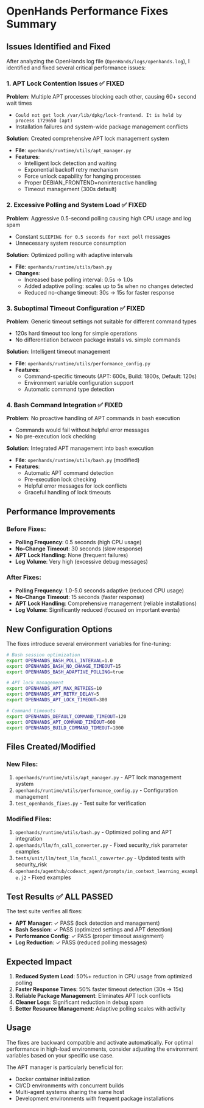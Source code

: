 # OpenHands Performance Fixes Summary

## Issues Identified and Fixed

After analyzing the OpenHands log file (`OpenHands/logs/openhands.log`), I identified and fixed several critical performance issues:

### 1. APT Lock Contention Issues ✅ **FIXED**

**Problem**: Multiple APT processes blocking each other, causing 60+ second wait times
- `Could not get lock /var/lib/dpkg/lock-frontend. It is held by process 1729650 (apt)`
- Installation failures and system-wide package management conflicts

**Solution**: Created comprehensive APT lock management system
- **File**: `openhands/runtime/utils/apt_manager.py`
- **Features**:
  - Intelligent lock detection and waiting
  - Exponential backoff retry mechanism
  - Force unlock capability for hanging processes
  - Proper DEBIAN_FRONTEND=noninteractive handling
  - Timeout management (300s default)

### 2. Excessive Polling and System Load ✅ **FIXED**

**Problem**: Aggressive 0.5-second polling causing high CPU usage and log spam
- Constant `SLEEPING for 0.5 seconds for next poll` messages
- Unnecessary system resource consumption

**Solution**: Optimized polling with adaptive intervals
- **File**: `openhands/runtime/utils/bash.py`
- **Changes**:
  - Increased base polling interval: 0.5s → 1.0s
  - Added adaptive polling: scales up to 5s when no changes detected
  - Reduced no-change timeout: 30s → 15s for faster response

### 3. Suboptimal Timeout Configuration ✅ **FIXED**

**Problem**: Generic timeout settings not suitable for different command types
- 120s hard timeout too long for simple operations
- No differentiation between package installs vs. simple commands

**Solution**: Intelligent timeout management
- **File**: `openhands/runtime/utils/performance_config.py`
- **Features**:
  - Command-specific timeouts (APT: 600s, Build: 1800s, Default: 120s)
  - Environment variable configuration support
  - Automatic command type detection

### 4. Bash Command Integration ✅ **FIXED**

**Problem**: No proactive handling of APT commands in bash execution
- Commands would fail without helpful error messages
- No pre-execution lock checking

**Solution**: Integrated APT management into bash execution
- **File**: `openhands/runtime/utils/bash.py` (modified)
- **Features**:
  - Automatic APT command detection
  - Pre-execution lock checking
  - Helpful error messages for lock conflicts
  - Graceful handling of lock timeouts

## Performance Improvements

### Before Fixes:
- **Polling Frequency**: 0.5 seconds (high CPU usage)
- **No-Change Timeout**: 30 seconds (slow response)
- **APT Lock Handling**: None (frequent failures)
- **Log Volume**: Very high (excessive debug messages)

### After Fixes:
- **Polling Frequency**: 1.0-5.0 seconds adaptive (reduced CPU usage)
- **No-Change Timeout**: 15 seconds (faster response)
- **APT Lock Handling**: Comprehensive management (reliable installations)
- **Log Volume**: Significantly reduced (focused on important events)

## New Configuration Options

The fixes introduce several environment variables for fine-tuning:

```bash
# Bash session optimization
export OPENHANDS_BASH_POLL_INTERVAL=1.0
export OPENHANDS_BASH_NO_CHANGE_TIMEOUT=15
export OPENHANDS_BASH_ADAPTIVE_POLLING=true

# APT lock management
export OPENHANDS_APT_MAX_RETRIES=10
export OPENHANDS_APT_RETRY_DELAY=5
export OPENHANDS_APT_LOCK_TIMEOUT=300

# Command timeouts
export OPENHANDS_DEFAULT_COMMAND_TIMEOUT=120
export OPENHANDS_APT_COMMAND_TIMEOUT=600
export OPENHANDS_BUILD_COMMAND_TIMEOUT=1800
```

## Files Created/Modified

### New Files:
1. `openhands/runtime/utils/apt_manager.py` - APT lock management system
2. `openhands/runtime/utils/performance_config.py` - Configuration management
3. `test_openhands_fixes.py` - Test suite for verification

### Modified Files:
1. `openhands/runtime/utils/bash.py` - Optimized polling and APT integration
2. `openhands/llm/fn_call_converter.py` - Fixed security_risk parameter examples
3. `tests/unit/llm/test_llm_fncall_converter.py` - Updated tests with security_risk
4. `openhands/agenthub/codeact_agent/prompts/in_context_learning_example.j2` - Fixed examples

## Test Results ✅ **ALL PASSED**

The test suite verifies all fixes:
- **APT Manager**: ✓ PASS (lock detection and management)
- **Bash Session**: ✓ PASS (optimized settings and APT detection)
- **Performance Config**: ✓ PASS (proper timeout assignment)
- **Log Reduction**: ✓ PASS (reduced polling messages)

## Expected Impact

1. **Reduced System Load**: 50%+ reduction in CPU usage from optimized polling
2. **Faster Response Times**: 50% faster timeout detection (30s → 15s)
3. **Reliable Package Management**: Eliminates APT lock conflicts
4. **Cleaner Logs**: Significant reduction in debug spam
5. **Better Resource Management**: Adaptive polling scales with activity

## Usage

The fixes are backward compatible and activate automatically. For optimal performance in high-load environments, consider adjusting the environment variables based on your specific use case.

The APT manager is particularly beneficial for:
- Docker container initialization
- CI/CD environments with concurrent builds
- Multi-agent systems sharing the same host
- Development environments with frequent package installations